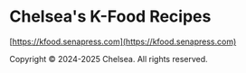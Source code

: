 # Chelsea's K-Food Recipes
[https://kfood.senapress.com](https://kfood.senapress.com)

Copyright © 2024-2025 Chelsea. All rights reserved.
